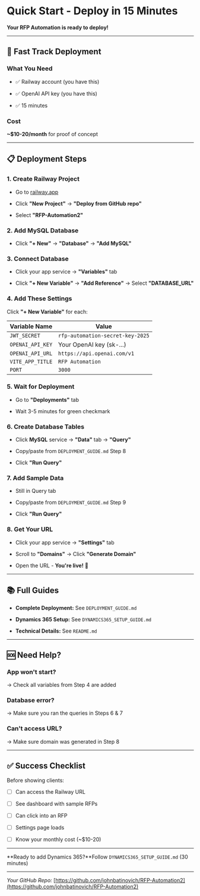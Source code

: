 # Quick Start - Deploy in 15 Minutes

**Your RFP Automation is ready to deploy!**

---

## 🚀 Fast Track Deployment

### What You Need

- ✅ Railway account (you have this)

- ✅ OpenAI API key (you have this)

- ✅ 15 minutes

### Cost

**~$10-20/month** for proof of concept

---

## 📋 Deployment Steps

### 1. Create Railway Project

- Go to [railway.app](https://railway.app)

- Click **"New Project"** → **"Deploy from GitHub repo"**

- Select **"RFP-Automation2"**

### 2. Add MySQL Database

- Click **"+ New"** → **"Database"** → **"Add MySQL"**

### 3. Connect Database

- Click your app service → **"Variables"** tab

- Click **"+ New Variable"** → **"Add Reference"** → Select **"DATABASE_URL"**

### 4. Add These Settings



Click **"+ New Variable"** for each:

| Variable Name | Value |
| --- | --- |
| `JWT_SECRET` | `rfp-automation-secret-key-2025` |
| `OPENAI_API_KEY` | Your OpenAI key (sk-...) |
| `OPENAI_API_URL` | `https://api.openai.com/v1` |
| `VITE_APP_TITLE` | `RFP Automation` |
| `PORT` | `3000` |

### 5. Wait for Deployment

- Go to **"Deployments"** tab

- Wait 3-5 minutes for green checkmark

### 6. Create Database Tables

- Click **MySQL** service → **"Data"** tab → **"Query"**

- Copy/paste from `DEPLOYMENT_GUIDE.md` Step 8

- Click **"Run Query"**

### 7. Add Sample Data

- Still in Query tab

- Copy/paste from `DEPLOYMENT_GUIDE.md` Step 9

- Click **"Run Query"**

### 8. Get Your URL

- Click your app service → **"Settings"** tab

- Scroll to **"Domains"** → Click **"Generate Domain"**

- Open the URL - **You're live!** 🎉

---

## 📚 Full Guides

- **Complete Deployment:** See `DEPLOYMENT_GUIDE.md`

- **Dynamics 365 Setup:** See `DYNAMICS365_SETUP_GUIDE.md`

- **Technical Details:** See `README.md`

---

## 🆘 Need Help?

### App won't start?

→ Check all variables from Step 4 are added

### Database error?

→ Make sure you ran the queries in Steps 6 & 7

### Can't access URL?

→ Make sure domain was generated in Step 8

---

## ✅ Success Checklist

Before showing clients:

- [ ] Can access the Railway URL

- [ ] See dashboard with sample RFPs

- [ ] Can click into an RFP

- [ ] Settings page loads

- [ ] Know your monthly cost (~$10-20)

---

**Ready to add Dynamics 365?**Follow `DYNAMICS365_SETUP_GUIDE.md` (30 minutes)

---

*Your GitHub Repo:* [https://github.com/johnbatinovich/RFP-Automation2](https://github.com/johnbatinovich/RFP-Automation2)